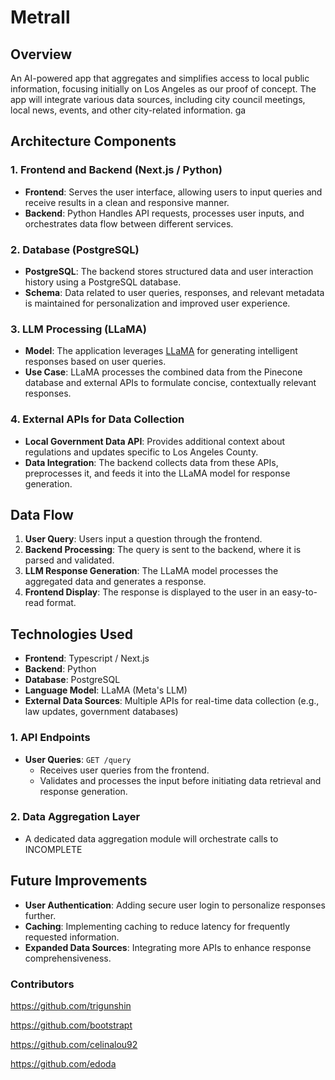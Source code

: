 # Metrall
## Overview
An AI-powered app that aggregates and simplifies access to local public information, focusing initially on Los Angeles as our proof of concept. The app will integrate various data sources, including city council meetings, local news, events, and other city-related information.
ga
## Architecture Components
### 1. **Frontend and Backend (Next.js / Python)**
   - **Frontend**: Serves the user interface, allowing users to input queries and receive results in a clean and responsive manner.
   - **Backend**: Python Handles API requests, processes user inputs, and orchestrates data flow between different services.

### 2. **Database (PostgreSQL)**
   - **PostgreSQL**: The backend stores structured data and user interaction history using a PostgreSQL database.
   - **Schema**: Data related to user queries, responses, and relevant metadata is maintained for personalization and improved user experience.

### 3. **LLM Processing (LLaMA)**
   - **Model**: The application leverages [LLaMA](https://ai.meta.com/llama/) for generating intelligent responses based on user queries.
   - **Use Case**: LLaMA processes the combined data from the Pinecone database and external APIs to formulate concise, contextually relevant responses.

### 4. **External APIs for Data Collection**
   - **Local Government Data API**: Provides additional context about regulations and updates specific to Los Angeles County.
   - **Data Integration**: The backend collects data from these APIs, preprocesses it, and feeds it into the LLaMA model for response generation.

## Data Flow
1. **User Query**: Users input a question through the frontend.
2. **Backend Processing**: The query is sent to the backend, where it is parsed and validated.
4. **LLM Response Generation**: The LLaMA model processes the aggregated data and generates a response.
5. **Frontend Display**: The response is displayed to the user in an easy-to-read format.


## Technologies Used
- **Frontend**: Typescript / Next.js
- **Backend**: Python
- **Database**: PostgreSQL
- **Language Model**: LLaMA (Meta's LLM)
- **External Data Sources**: Multiple APIs for real-time data collection (e.g., law updates, government databases)


### 1. **API Endpoints**
   - **User Queries**: `GET /query`
     - Receives user queries from the frontend.
     - Validates and processes the input before initiating data retrieval and response generation.

### 2. **Data Aggregation Layer**
   - A dedicated data aggregation module will orchestrate calls to INCOMPLETE

## Future Improvements
- **User Authentication**: Adding secure user login to personalize responses further.
- **Caching**: Implementing caching to reduce latency for frequently requested information.
- **Expanded Data Sources**: Integrating more APIs to enhance response comprehensiveness.

### Contributors
https://github.com/trigunshin

https://github.com/bootstrapt

https://github.com/celinalou92

https://github.com/edoda



